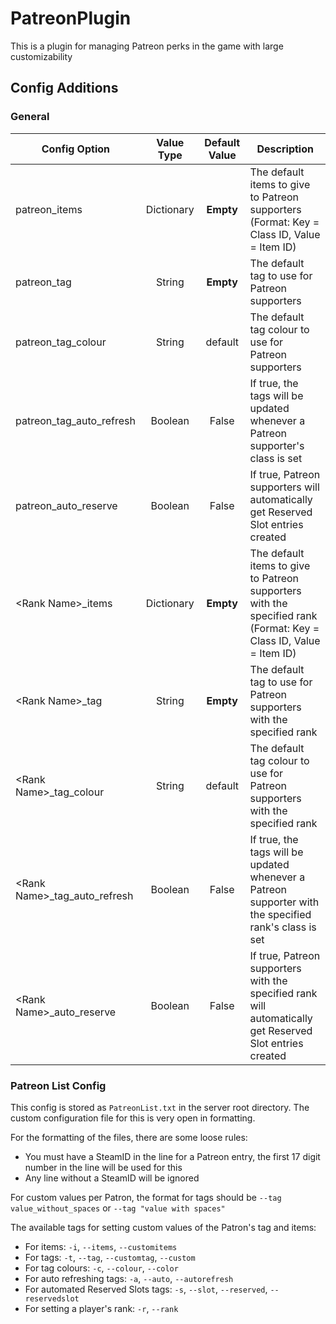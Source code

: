 # PatreonPlugin
This is a plugin for managing Patreon perks in the game with large customizability

## Config Additions
### General
Config Option | Value Type | Default Value | Description
--- | :---: | :---: | ---
patreon_items | Dictionary | **Empty** | The default items to give to Patreon supporters (Format: Key = Class ID, Value = Item ID)
patreon_tag | String | **Empty** | The default tag to use for Patreon supporters
patreon_tag_colour | String | default | The default tag colour to use for Patreon supporters
patreon_tag_auto_refresh | Boolean | False | If true, the tags will be updated whenever a Patreon supporter's class is set
patreon_auto_reserve | Boolean | False | If true, Patreon supporters will automatically get Reserved Slot entries created
\<Rank Name\>_items | Dictionary | **Empty** | The default items to give to Patreon supporters with the specified rank (Format: Key = Class ID, Value = Item ID)
\<Rank Name\>_tag | String | **Empty** | The default tag to use for Patreon supporters with the specified rank
\<Rank Name\>_tag_colour | String | default | The default tag colour to use for Patreon supporters with the specified rank
\<Rank Name\>_tag_auto_refresh | Boolean | False | If true, the tags will be updated whenever a Patreon supporter with the specified rank's class is set
\<Rank Name\>_auto_reserve | Boolean | False | If true, Patreon supporters with the specified rank will automatically get Reserved Slot entries created

### Patreon List Config
This config is stored as `PatreonList.txt` in the server root directory.
The custom configuration file for this is very open in formatting.

For the formatting of the files, there are some loose rules:
- You must have a SteamID in the line for a Patreon entry, the first 17 digit number in the line will be used for this
- Any line without a SteamID will be ignored

For custom values per Patron, the format for tags should be `--tag value_without_spaces` or `--tag "value with spaces"`

The available tags for setting custom values of the Patron's tag and items:
- For items: `-i`, `--items`, `--customitems`
- For tags: `-t`, `--tag`, `--customtag`, `--custom`
- For tag colours: `-c`, `--colour`, `--color`
- For auto refreshing tags: `-a`, `--auto`, `--autorefresh`
- For automated Reserved Slots tags: `-s`, `--slot`, `--reserved`, `--reservedslot`
- For setting a player's rank: `-r`, `--rank`